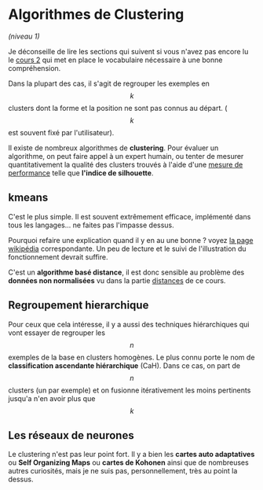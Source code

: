 # Algorithmes de Clustering
*(niveau 1)*

Je déconseille de lire les sections qui suivent si
vous n'avez pas encore lu le [cours 2](../02_cours2.md) qui met en place
le vocabulaire nécessaire à une bonne compréhension.

Dans la plupart des cas, il s'agit de regrouper les exemples en $$k$$ clusters
dont la forme et la position ne sont pas connus au départ. ($$k$$ est souvent fixé
par l'utilisateur).

Il existe de nombreux algorithmes de **clustering**. Pour évaluer un algorithme,
on peut faire appel à un expert humain, ou tenter de mesurer quantitativement
la qualité des clusters trouvés à l'aide d'une [mesure de performance](perfMeasures.md) telle que **l'indice de silhouette**.

## kmeans

C'est le plus simple. Il est souvent extrêmement efficace, implémenté dans tous
les langages... ne faites pas l'impasse dessus.

Pourquoi refaire une explication quand il y en au une bonne ?
voyez [la page wikipédia](https://fr.wikipedia.org/wiki/K-moyennes) correspondante.
Un peu de lecture et le suivi de l'illustration du fonctionnement devrait suffire.

C'est un **algorithme basé distance**, il est donc sensible au problème des
**données non normalisées** vu dans la partie [distances](distance.md) de ce cours.

## Regroupement hierarchique

Pour ceux que cela intéresse, il y a aussi des techniques hiérarchiques qui vont essayer de regrouper les $$n$$ exemples de la base en clusters homogènes.
Le plus connu porte le nom de  **classification ascendante hiérarchique** (CaH).
Dans ce cas, on part de $$n$$ clusters (un par exemple) et on fusionne itérativement les moins pertinents jusqu'a n'en avoir plus que $$k$$

## Les réseaux de neurones

Le clustering n'est pas leur point fort. Il y a bien les **cartes auto adaptatives** ou **Self Organizing Maps** ou **cartes de Kohonen** ainsi que de nombreuses autres curiosités, mais je ne suis pas, personnellement, très au point la dessus.
